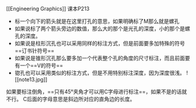 [[Engineering Graphics]]
课本P213
- 标一个向下的箭头就是在这里打孔的意思，如果明确标了M那么就是螺孔
- 如果说标了两个箭头旁边的数值，那么大的那个是光孔的深度，小的那个是螺孔的深度。
- 如果说是柱形沉孔也可以采用同样的标注方式，但是前面要多加特殊的符号==订书针符号==
- 如果说是锥形沉孔那么要多加一个代表整个孔的角度的尺寸标注，而且前面要有一个==V的符号==
- 锪孔也可以采用类似的标注方式，但是不用特别标注深度，因为深度很浅。
 ![[note13.jpg]]

如果要标注倒角，==只有45°夹角才可以用C字母进行标注==，如果不是的话就不行。
C后面的字母意思是斜边所对应的直角边的长度。

